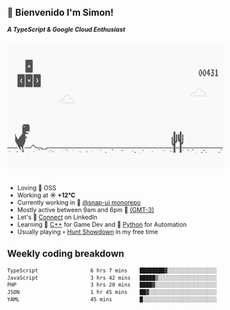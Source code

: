 <h2>🤙 <b>Bienvenido I'm Simon!&nbsp;</b></h2>
<b><i>A TypeScript & Google Cloud Enthusiast</i></b>
<br/><br/>

<section>
  <img src="./static/banner.gif" height=300 width=1000>
</section>

<br>

<ul>
  <li>
     Loving 🤍 OSS
  </li>
  <li>
		<!--START_SECTION:weather-->
		Working at <b>☀️   +12°C</b>
		<!--END_SECTION:weather-->
  </li>
  <li>
    Currently working in 🎨&nbsp;<a href=https://github.com/snapverse/snap-ui target=_blank>@snap-ui monorepo</a>
  </li>
  <li>
    Mostly active between 9am and 6pm 🚩 <a href=https://onlinealarmkur.com/world/es target=_blank>(GMT-3)</a>
  </li>
  <li>
    Let's 🔗&nbsp;<a href=https://www.linkedin.com/in/itssimmons target=_blank>Connect</a> on LinkedIn
  </li>
  <li>
    Learning 👴&nbsp;<a href=https://images3.memedroid.com/images/UPLOADED755/65f2bce6734f6.webp target=_blank>C++</a> for Game Dev and 🐍&nbsp;<a href=https://qph.cf2.quoracdn.net/main-qimg-4472b6229cb75bf66ab531f3ebd4f975-lq target=_blank>Python</a> for Automation
  </li>
  <li>
    Usually playing 💀&nbsp;<a href=https://www.huntshowdown.com target=_blank>Hunt Showdown</a> in my free time
  </li>
</ul>

<h2><b>Weekly coding breakdown </b></h2>

<!--START_SECTION:waka-->

```txt
TypeScript                 6 hrs 7 mins    ████████▓░░░░░░░░░░░░░░░░   34.81 %
JavaScript                 3 hrs 42 mins   █████▒░░░░░░░░░░░░░░░░░░░   21.04 %
PHP                        3 hrs 20 mins   ████▓░░░░░░░░░░░░░░░░░░░░   19.03 %
JSON                       1 hr 45 mins    ██▓░░░░░░░░░░░░░░░░░░░░░░   10.01 %
YAML                       45 mins         █░░░░░░░░░░░░░░░░░░░░░░░░   04.29 %
```

<!--END_SECTION:waka-->
